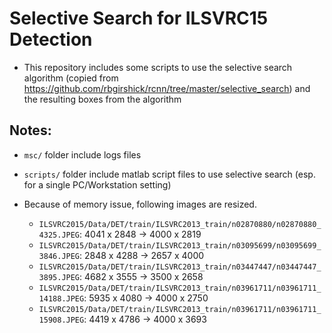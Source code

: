 # Selective Search for ILSVRC15 Detection

* This repository includes some scripts to use the selective search algorithm (copied from https://github.com/rbgirshick/rcnn/tree/master/selective_search) and the resulting boxes from the algorithm

## Notes: 

* `msc/` folder include logs files

* `scripts/` folder include matlab script files to use selective search (esp. for a single PC/Workstation setting)

* Because of memory issue, following images are resized. 
  * `ILSVRC2015/Data/DET/train/ILSVRC2013_train/n02870880/n02870880_4325.JPEG`: 4041 x 2848 -> 4000 x 2819 
  * `ILSVRC2015/Data/DET/train/ILSVRC2013_train/n03095699/n03095699_3846.JPEG`: 2848 x 4288 -> 2657 x 4000
  * `ILSVRC2015/Data/DET/train/ILSVRC2013_train/n03447447/n03447447_3895.JPEG`: 4682 x 3555 -> 3500 x 2658
  * `ILSVRC2015/Data/DET/train/ILSVRC2013_train/n03961711/n03961711_14188.JPEG`: 5935 x 4080 -> 4000 x 2750
  * `ILSVRC2015/Data/DET/train/ILSVRC2013_train/n03961711/n03961711_15908.JPEG`: 4419 x 4786 -> 4000 x 3693
